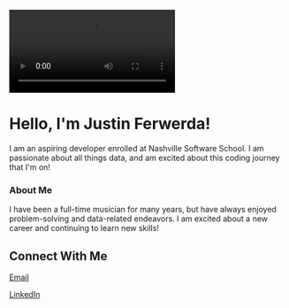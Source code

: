 ![alt text](/Computer%20Class.mp4)
# Hello, I'm Justin Ferwerda!

I am an aspiring developer enrolled at Nashville Software School. I am passionate about all things data, and am excited about this coding journey that I'm on!

### About Me

I have been a full-time musician for many years, but have always enjoyed problem-solving and data-related endeavors. I am excited about a new career and continuing to learn new skills!

## Connect With Me

[Email](mailto:justin.ferwerda@gmail.com)

[LinkedIn](https://www.linkedin.com/in/justin-ferwerda-343107214/)
